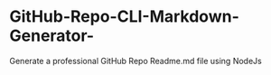 # GitHub-Repo-CLI-Markdown-Generator-
Generate a professional GitHub Repo Readme.md file using NodeJs

